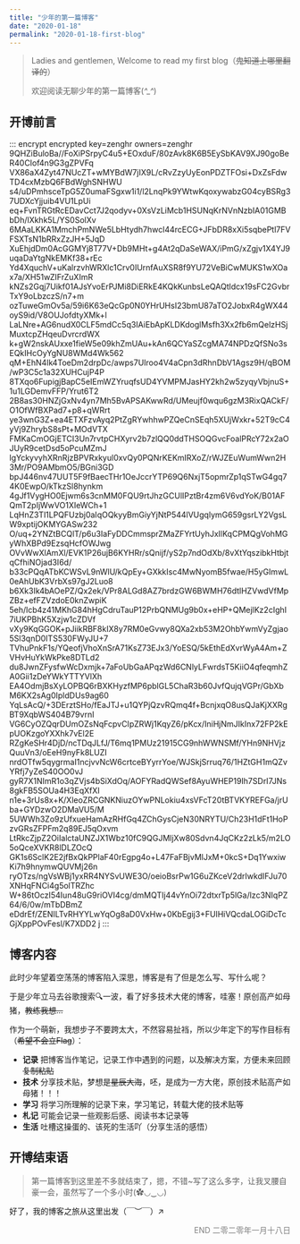 ```yaml
---
title: "少年的第一篇博客"
date: "2020-01-18"
permalink: "2020-01-18-first-blog"
---
```


> Ladies and gentlemen, Welcome to read my first blog（~~鬼知道上哪里翻译的~~）
>
> 欢迎阅读无聊少年的第一篇博客(*^_^*)

## 开博前言

::: encrypt encrypted key=zenghr owners=zenghr
9QHZiBuloBa//FoXiPSrpyC4u5+EOxduF/80zAvk8K6B5EySbKAV9XJ90goBeR40CIof4n9G3gZPVFq
VX86aX4Zyt47NUcZT+wMYBdW7jIX9L/cRvZzyUyEonPDZTFOsi+DxZsFdwTD4cxMzbQ6FBdWghSNHWU
s4/uDPmhsceTpG5Z0umaFSgxw1i1/l2LnqPk9YWtwKqoxywabzG04cyBSRg37UDXcYjjuib4VU1LpUi
eq+FvnTRGtRcEDavCct7J2qodyv+0XsVzLiMcb1HSUNqKrNVnNzbIA01GMBbDh/lXkhk5L/YS0SolXv
6MAaLKKA1MmchPmNWe5LbHtydh7hwcl44rcECG+JFbDR8xXi5sqbePtl7FVFSXTsN1bRRxZzJH+5JqD
XuEhjdDm0AcGGMYj8T77V+Db9MHt+g4At2qDaSeWAX/iPmG/xZgjv1X4YJ9uqaDaYtgNkEMKf38+rEc
Yd4XquchV+uKalrzvhWRXlc1Crv0IUrnfAuXSR8f9YU72VeBiCwMUKS1wXOax7a/XH51wZIFrZuXImR
kNZs2Gqj7Uikf01AJsYvoErPJMi8DiERkE4KQkKunbsLeQAQtldcx19sFC2GvbrTxY9oLbzczS/n7+m
ozTuweGmOv5a/59i6K63eQcGp0N0YHrUHsI23bmU87aTO2JobxR4gWX44oyS9id/V8OUJofdtyXMk+l
LaLNre+AG6nudX0CLF5mdCc5q3IAiEbApKLDKdoglMsfh3Xx2fb6mQelzHSjMuxtcpZHqeuDvrcrdWX
k+gW2nskAUxxe1fieW5e09khZmUAu+kAn6QCYaSZcgMA74NPDzQfSNo3sEQkIHcOyYgNU8WMd4Wk562
qM+EhN4lk4ToeDm2drpDc/awps7UIroo4V4aCpn3dRhnDbV1Agsz9H/qBOM/wP3C5c1a32XUHCujP4P
8TXqo6FupigjBapC5eIEmWZYruqfsUD4YVMPMJasHY2kh2w5zyqyVbjnuS+1u1LGDemvFFP/Yrut6T2
2B8as30HNZjGxNv4yn7Mh5BvAPSAKwwRd/UMeujf0wqu6gzM3RixQACkF/O1OfWfBXPad7+p8+qWRrt
ye3wnG3Z+ea4ETXFzvAyq2PtZgRYwhhwPZQeCnSEqh5XUjWxkr+52T9cC4yVj9ZhrybS8sPt+MOdVTX
FMKaCmOGjETCI3Un7rvtpCHXyrv2b7zlQQ0ddTHSOQGvcFoalPRcY72x2aOJUyR9cetDsd5oPcuMZmJ
lgYckyvyhXRnRjzBPVRxkyul0xvQy0PQNrKEKmIRXoZ/rWJZEuWumWwn2H3Mr/PO9AMbmO5/BGni3GD
bpJ446nv47UUT5F9fBaecTHr1OeJccrYTP69Q6NxjT5opmrZp1qSTwG4gq74K0EwpO/kTkzSl8hynkm
4gJf1VygHO0Ejwm6s3cnMM0FQU9rtJhzGCUlIPztBr4zm6V6vdYoK/B01AFQmT2pIjWwVO1XIeWCh+1
LqHnZ3Tl1LPQFUzbj0aIqOQkyyBmGiyYjNtP544lVUgqlymG659gsrLY2VgsLW9xptijOKMYGASw232
O/uq+2YNZtBCQlT/p6u3IaFyDDCmmsprZMaZFYrtUyhJxIlKqCPMQgVohMGyWhXBPd9EzsqHcfOWJwg
OVvWwXlAmXl/EVK1P26ujB6KYHRr/sQnijf/yS2p7ndOdXb/8vXtYqszibkHtbjtqCfhiNOjad3I6d/
b33cPQqATbKCWSvL9nWlU/kQpEy+GXkkIsc4MwNyomB5fwae/H5yGImwL0eAhUbK3VrbXs97gJ2Luo8
b6Xk3Ik4bAOePZ/Qx2ek/VPr8ALGd8AZ7brdzGW6BWMH76dtlHZVwdVfMpZBz+efFZVzdoE0knZwpiK
5eh/lcb4z41MKhG84hHgCdruTauP12PrbQNMUg9b0x+eHP+QMejlKz2cIghI7iUKPBhK5Xzjw1cZDVf
vXy9KqGGOK+pJiikRBF8kIX8y7RM0eGvwy8QXa2xb53M2OhbYwmVyZgjao5Sl3qnD0ITS530FWyJU+7
TVhuPnkF1s/YQeofjVhoXnSrA71KsZ73EJx3/YoESQ/5kEthEdXvrWyA4Am+ZVHvHuYkWkPke8DTLd2
du8JwnZFysfwWcDxmjk+7aFoUbGaAPqzWd6CNlyLFwrdsT5KiiO4qfeqmhZA0Gii1zDeYWkYTTYVlXh
EA4OdmjBsXyLOPBQ6rBXKHyzfMP6pblGL5ChaR3b60JvfQujqVGPr/GbXbM6KX2sAg0IpldDUs9ag60
YqLsAcQ/+3DErztSHo/fEaJTJ+u1QYPjQzvRQmq4f+BcnjxqO8usQJaKjXXRgBT9XqbWS404B79vrnI
VG6CyOZQqrDUmOZsNqFcpvCIpZRWj1KqyZ6/pKcx/IniHjNmJIkInx72FP2kEpUOKzgoYXXhk7vEl2E
RZgKeSHr4DjD/ncTDqJLfJ/T6mq1PMUz21915CG9nhWWNSMf/YHn9NHVjzQuuVn3/oEeH9nyFk8LUZI
nrdOTfw5qygrmaI1ncjvvNcW6crtceBYyrrYoe/WJSkjSrruq76/1HZtGH1mQZvYRfj7yZeS40OO0vJ
gyR7X1NImR1o3qZVjs4bSiXdOq/AOFYRadQWSef8AyuWHEP19Ih7SDrI7JNs8gkFB5SOUa4H3EqXfXI
n1e+3rUs8x+K/XleoZRCGNKNiuzOYwPNLokiu4xsVFcT20tBTVKYREFGa/jrUba+GYDzwO2DMaVU5/M
5UWWh3Zo9zUfxueHamAzRHfGq4ZChGysCjeN30NRYTU/Ch23H1dFt1HoPzvGRsZFPFm2q89EJ5qOxvm
LtRkcZjpZ2OiIalctaUNZJX1Wbz10fC9QGJMljXw80Sdvn4JqCKz2zLk5/m2LO5oQceXVKR8lDLZOcQ
GK1s6SclK2E2jfBxQkPPlaF40rEgpg4o+L47FaFBjvMlJxM+0kcS+Dq1YwxiwKi7h9hnymwQUVMj26n
ryOTzs/ngVsWBj1yxRR4NYSvUWE3O/oeioBsrPw1G6uZKceV2drIwkdIFJu70XNHqFNCi4g5olTRZhc
W+86tOczI54Iun48uG9riOVI4cg/dmMQTIj44vYnOi72dtxrTp5lGa/lzc3NIqPZ64/6/0w/mTbDBmZ
eDdrEf/ZENILTvRHYYLwYqOg8aD0VxHw+0KbEgij3+FUlHiVQcdaLOGiDcTcGjXppPOvFesl/K7XDD2
j
:::

## 博客内容
此时少年望着空荡荡的博客陷入深思，博客是有了但是怎么写、写什么呢？

于是少年立马去谷歌搜索🔍一波，看了好多技术大佬的博客，哇塞！原创高产如母猪，~~教练我想...~~

作为一个萌新，我想步子不要跨太大，不然容易扯裆，所以少年定下的写作目标有（~~希望不会立Flag~~）：

- **记录** 把博客当作笔记，记录工作中遇到的问题，以及解决方案，方便未来回顾~~复制粘贴~~
- **技术** 分享技术贴，梦想是~~星辰大海~~，呸，是成为一方大佬，原创技术贴高产如母猪！！！
- **学习** 将学习所理解的记录下来，学习笔记，转载大佬的技术贴等
- **札记** 可能会记录一些观影后感、阅读书本记录等
- **生活** 吐槽这操蛋的、该死的生活吖（分享生活的感悟）

## 开博结束语

> 第一篇博客到这里差不多就结束了，摁，不错~写了这么多字，让我叉腰自豪一会，虽然写了一个多小时(✿◡‿◡)


好了，我的博客之旅从这里出发（￣︶￣）↗　

<p align="right" style="color: gray">END	二零二零年一月十八日</p>

